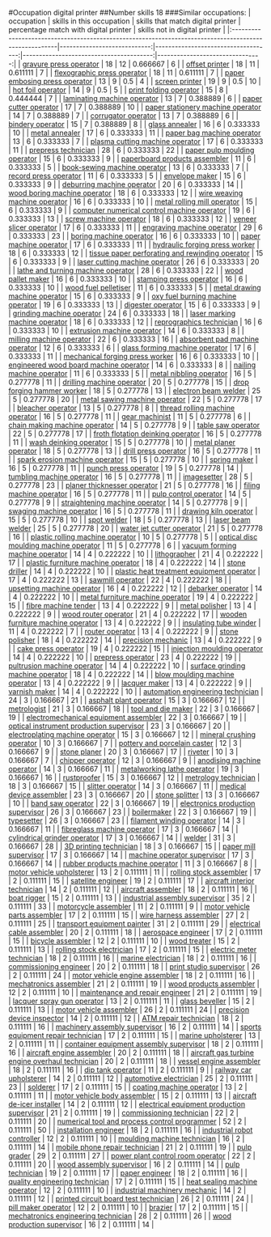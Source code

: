 #Occupation digital printer
##Number skills 18
###Similar occupations:
| occupation                                                                                            |   skills in this occupation |   skills that match digital printer |   percentage match with digital printer |   skills not in digital printer |
|:------------------------------------------------------------------------------------------------------|----------------------------:|------------------------------------:|----------------------------------------:|--------------------------------:|
| [gravure press operator](gravure_press_operator.md)                                                   |                          18 |                                  12 |                                0.666667 |                               6 |
| [offset printer](offset_printer.md)                                                                   |                          18 |                                  11 |                                0.611111 |                               7 |
| [flexographic press operator](flexographic_press_operator.md)                                         |                          18 |                                  11 |                                0.611111 |                               7 |
| [paper embosing press operator](paper_embosing_press_operator.md)                                     |                          13 |                                   9 |                                0.5      |                               4 |
| [screen printer](screen_printer.md)                                                                   |                          19 |                                   9 |                                0.5      |                              10 |
| [hot foil operator](hot_foil_operator.md)                                                             |                          14 |                                   9 |                                0.5      |                               5 |
| [print folding operator](print_folding_operator.md)                                                   |                          15 |                                   8 |                                0.444444 |                               7 |
| [laminating machine operator](laminating_machine_operator.md)                                         |                          13 |                                   7 |                                0.388889 |                               6 |
| [paper cutter operator](paper_cutter_operator.md)                                                     |                          17 |                                   7 |                                0.388889 |                              10 |
| [paper stationery machine operator](paper_stationery_machine_operator.md)                             |                          14 |                                   7 |                                0.388889 |                               7 |
| [corrugator operator](corrugator_operator.md)                                                         |                          13 |                                   7 |                                0.388889 |                               6 |
| [bindery operator](bindery_operator.md)                                                               |                          15 |                                   7 |                                0.388889 |                               8 |
| [glass annealer](glass_annealer.md)                                                                   |                          16 |                                   6 |                                0.333333 |                              10 |
| [metal annealer](metal_annealer.md)                                                                   |                          17 |                                   6 |                                0.333333 |                              11 |
| [paper bag machine operator](paper_bag_machine_operator.md)                                           |                          13 |                                   6 |                                0.333333 |                               7 |
| [plasma cutting machine operator](plasma_cutting_machine_operator.md)                                 |                          17 |                                   6 |                                0.333333 |                              11 |
| [prepress technician](prepress_technician.md)                                                         |                          28 |                                   6 |                                0.333333 |                              22 |
| [paper pulp moulding operator](paper_pulp_moulding_operator.md)                                       |                          15 |                                   6 |                                0.333333 |                               9 |
| [paperboard products assembler](paperboard_products_assembler.md)                                     |                          11 |                                   6 |                                0.333333 |                               5 |
| [book-sewing machine operator](book-sewing_machine_operator.md)                                       |                          13 |                                   6 |                                0.333333 |                               7 |
| [record press operator](record_press_operator.md)                                                     |                          11 |                                   6 |                                0.333333 |                               5 |
| [envelope maker](envelope_maker.md)                                                                   |                          15 |                                   6 |                                0.333333 |                               9 |
| [deburring machine operator](deburring_machine_operator.md)                                           |                          20 |                                   6 |                                0.333333 |                              14 |
| [wood boring machine operator](wood_boring_machine_operator.md)                                       |                          18 |                                   6 |                                0.333333 |                              12 |
| [wire weaving machine operator](wire_weaving_machine_operator.md)                                     |                          16 |                                   6 |                                0.333333 |                              10 |
| [metal rolling mill operator](metal_rolling_mill_operator.md)                                         |                          15 |                                   6 |                                0.333333 |                               9 |
| [computer numerical control machine operator](computer_numerical_control_machine_operator.md)         |                          19 |                                   6 |                                0.333333 |                              13 |
| [screw machine operator](screw_machine_operator.md)                                                   |                          18 |                                   6 |                                0.333333 |                              12 |
| [veneer slicer operator](veneer_slicer_operator.md)                                                   |                          17 |                                   6 |                                0.333333 |                              11 |
| [engraving machine operator](engraving_machine_operator.md)                                           |                          29 |                                   6 |                                0.333333 |                              23 |
| [boring machine operator](boring_machine_operator.md)                                                 |                          16 |                                   6 |                                0.333333 |                              10 |
| [paper machine operator](paper_machine_operator.md)                                                   |                          17 |                                   6 |                                0.333333 |                              11 |
| [hydraulic forging press worker](hydraulic_forging_press_worker.md)                                   |                          18 |                                   6 |                                0.333333 |                              12 |
| [tissue paper perforating and rewinding operator](tissue_paper_perforating_and_rewinding_operator.md) |                          15 |                                   6 |                                0.333333 |                               9 |
| [laser cutting machine operator](laser_cutting_machine_operator.md)                                   |                          26 |                                   6 |                                0.333333 |                              20 |
| [lathe and turning machine operator](lathe_and_turning_machine_operator.md)                           |                          28 |                                   6 |                                0.333333 |                              22 |
| [wood pallet maker](wood_pallet_maker.md)                                                             |                          16 |                                   6 |                                0.333333 |                              10 |
| [stamping press operator](stamping_press_operator.md)                                                 |                          16 |                                   6 |                                0.333333 |                              10 |
| [wood fuel pelletiser](wood_fuel_pelletiser.md)                                                       |                          11 |                                   6 |                                0.333333 |                               5 |
| [metal drawing machine operator](metal_drawing_machine_operator.md)                                   |                          15 |                                   6 |                                0.333333 |                               9 |
| [oxy fuel burning machine operator](oxy_fuel_burning_machine_operator.md)                             |                          19 |                                   6 |                                0.333333 |                              13 |
| [digester operator](digester_operator.md)                                                             |                          15 |                                   6 |                                0.333333 |                               9 |
| [grinding machine operator](grinding_machine_operator.md)                                             |                          24 |                                   6 |                                0.333333 |                              18 |
| [laser marking machine operator](laser_marking_machine_operator.md)                                   |                          18 |                                   6 |                                0.333333 |                              12 |
| [reprographics technician](reprographics_technician.md)                                               |                          16 |                                   6 |                                0.333333 |                              10 |
| [extrusion machine operator](extrusion_machine_operator.md)                                           |                          14 |                                   6 |                                0.333333 |                               8 |
| [milling machine operator](milling_machine_operator.md)                                               |                          22 |                                   6 |                                0.333333 |                              16 |
| [absorbent pad machine operator](absorbent_pad_machine_operator.md)                                   |                          12 |                                   6 |                                0.333333 |                               6 |
| [glass forming machine operator](glass_forming_machine_operator.md)                                   |                          17 |                                   6 |                                0.333333 |                              11 |
| [mechanical forging press worker](mechanical_forging_press_worker.md)                                 |                          16 |                                   6 |                                0.333333 |                              10 |
| [engineered wood board machine operator](engineered_wood_board_machine_operator.md)                   |                          14 |                                   6 |                                0.333333 |                               8 |
| [nailing machine operator](nailing_machine_operator.md)                                               |                          11 |                                   6 |                                0.333333 |                               5 |
| [metal nibbling operator](metal_nibbling_operator.md)                                                 |                          16 |                                   5 |                                0.277778 |                              11 |
| [drilling machine operator](drilling_machine_operator.md)                                             |                          20 |                                   5 |                                0.277778 |                              15 |
| [drop forging hammer worker](drop_forging_hammer_worker.md)                                           |                          18 |                                   5 |                                0.277778 |                              13 |
| [electron beam welder](electron_beam_welder.md)                                                       |                          25 |                                   5 |                                0.277778 |                              20 |
| [metal sawing machine operator](metal_sawing_machine_operator.md)                                     |                          22 |                                   5 |                                0.277778 |                              17 |
| [bleacher operator](bleacher_operator.md)                                                             |                          13 |                                   5 |                                0.277778 |                               8 |
| [thread rolling machine operator](thread_rolling_machine_operator.md)                                 |                          16 |                                   5 |                                0.277778 |                              11 |
| [gear machinist](gear_machinist.md)                                                                   |                          11 |                                   5 |                                0.277778 |                               6 |
| [chain making machine operator](chain_making_machine_operator.md)                                     |                          14 |                                   5 |                                0.277778 |                               9 |
| [table saw operator](table_saw_operator.md)                                                           |                          22 |                                   5 |                                0.277778 |                              17 |
| [froth flotation deinking operator](froth_flotation_deinking_operator.md)                             |                          16 |                                   5 |                                0.277778 |                              11 |
| [wash deinking operator](wash_deinking_operator.md)                                                   |                          15 |                                   5 |                                0.277778 |                              10 |
| [metal planer operator](metal_planer_operator.md)                                                     |                          18 |                                   5 |                                0.277778 |                              13 |
| [drill press operator](drill_press_operator.md)                                                       |                          16 |                                   5 |                                0.277778 |                              11 |
| [spark erosion machine operator](spark_erosion_machine_operator.md)                                   |                          15 |                                   5 |                                0.277778 |                              10 |
| [spring maker](spring_maker.md)                                                                       |                          16 |                                   5 |                                0.277778 |                              11 |
| [punch press operator](punch_press_operator.md)                                                       |                          19 |                                   5 |                                0.277778 |                              14 |
| [tumbling machine operator](tumbling_machine_operator.md)                                             |                          16 |                                   5 |                                0.277778 |                              11 |
| [imagesetter](imagesetter.md)                                                                         |                          28 |                                   5 |                                0.277778 |                              23 |
| [planer thicknesser operator](planer_thicknesser_operator.md)                                         |                          21 |                                   5 |                                0.277778 |                              16 |
| [filing machine operator](filing_machine_operator.md)                                                 |                          16 |                                   5 |                                0.277778 |                              11 |
| [pulp control operator](pulp_control_operator.md)                                                     |                          14 |                                   5 |                                0.277778 |                               9 |
| [straightening machine operator](straightening_machine_operator.md)                                   |                          14 |                                   5 |                                0.277778 |                               9 |
| [swaging machine operator](swaging_machine_operator.md)                                               |                          16 |                                   5 |                                0.277778 |                              11 |
| [drawing kiln operator](drawing_kiln_operator.md)                                                     |                          15 |                                   5 |                                0.277778 |                              10 |
| [spot welder](spot_welder.md)                                                                         |                          18 |                                   5 |                                0.277778 |                              13 |
| [laser beam welder](laser_beam_welder.md)                                                             |                          25 |                                   5 |                                0.277778 |                              20 |
| [water jet cutter operator](water_jet_cutter_operator.md)                                             |                          21 |                                   5 |                                0.277778 |                              16 |
| [plastic rolling machine operator](plastic_rolling_machine_operator.md)                               |                          10 |                                   5 |                                0.277778 |                               5 |
| [optical disc moulding machine operator](optical_disc_moulding_machine_operator.md)                   |                          11 |                                   5 |                                0.277778 |                               6 |
| [vacuum forming machine operator](vacuum_forming_machine_operator.md)                                 |                          14 |                                   4 |                                0.222222 |                              10 |
| [lithographer](lithographer.md)                                                                       |                          21 |                                   4 |                                0.222222 |                              17 |
| [plastic furniture machine operator](plastic_furniture_machine_operator.md)                           |                          18 |                                   4 |                                0.222222 |                              14 |
| [stone driller](stone_driller.md)                                                                     |                          14 |                                   4 |                                0.222222 |                              10 |
| [plastic heat treatment equipment operator](plastic_heat_treatment_equipment_operator.md)             |                          17 |                                   4 |                                0.222222 |                              13 |
| [sawmill operator](sawmill_operator.md)                                                               |                          22 |                                   4 |                                0.222222 |                              18 |
| [upsetting machine operator](upsetting_machine_operator.md)                                           |                          16 |                                   4 |                                0.222222 |                              12 |
| [debarker operator](debarker_operator.md)                                                             |                          14 |                                   4 |                                0.222222 |                              10 |
| [metal furniture machine operator](metal_furniture_machine_operator.md)                               |                          19 |                                   4 |                                0.222222 |                              15 |
| [fibre machine tender](fibre_machine_tender.md)                                                       |                          13 |                                   4 |                                0.222222 |                               9 |
| [metal polisher](metal_polisher.md)                                                                   |                          13 |                                   4 |                                0.222222 |                               9 |
| [wood router operator](wood_router_operator.md)                                                       |                          21 |                                   4 |                                0.222222 |                              17 |
| [wooden furniture machine operator](wooden_furniture_machine_operator.md)                             |                          13 |                                   4 |                                0.222222 |                               9 |
| [insulating tube winder](insulating_tube_winder.md)                                                   |                          11 |                                   4 |                                0.222222 |                               7 |
| [router operator](router_operator.md)                                                                 |                          13 |                                   4 |                                0.222222 |                               9 |
| [stone polisher](stone_polisher.md)                                                                   |                          18 |                                   4 |                                0.222222 |                              14 |
| [precision mechanic](precision_mechanic.md)                                                           |                          13 |                                   4 |                                0.222222 |                               9 |
| [cake press operator](cake_press_operator.md)                                                         |                          19 |                                   4 |                                0.222222 |                              15 |
| [injection moulding operator](injection_moulding_operator.md)                                         |                          14 |                                   4 |                                0.222222 |                              10 |
| [prepress operator](prepress_operator.md)                                                             |                          23 |                                   4 |                                0.222222 |                              19 |
| [pultrusion machine operator](pultrusion_machine_operator.md)                                         |                          14 |                                   4 |                                0.222222 |                              10 |
| [surface grinding machine operator](surface_grinding_machine_operator.md)                             |                          18 |                                   4 |                                0.222222 |                              14 |
| [blow moulding machine operator](blow_moulding_machine_operator.md)                                   |                          13 |                                   4 |                                0.222222 |                               9 |
| [lacquer maker](lacquer_maker.md)                                                                     |                          13 |                                   4 |                                0.222222 |                               9 |
| [varnish maker](varnish_maker.md)                                                                     |                          14 |                                   4 |                                0.222222 |                              10 |
| [automation engineering technician](automation_engineering_technician.md)                             |                          24 |                                   3 |                                0.166667 |                              21 |
| [asphalt plant operator](asphalt_plant_operator.md)                                                   |                          15 |                                   3 |                                0.166667 |                              12 |
| [metrologist](metrologist.md)                                                                         |                          21 |                                   3 |                                0.166667 |                              18 |
| [tool and die maker](tool_and_die_maker.md)                                                           |                          22 |                                   3 |                                0.166667 |                              19 |
| [electromechanical equipment assembler](electromechanical_equipment_assembler.md)                     |                          22 |                                   3 |                                0.166667 |                              19 |
| [optical instrument production supervisor](optical_instrument_production_supervisor.md)               |                          23 |                                   3 |                                0.166667 |                              20 |
| [electroplating machine operator](electroplating_machine_operator.md)                                 |                          15 |                                   3 |                                0.166667 |                              12 |
| [mineral crushing operator](mineral_crushing_operator.md)                                             |                          10 |                                   3 |                                0.166667 |                               7 |
| [pottery and porcelain caster](pottery_and_porcelain_caster.md)                                       |                          12 |                                   3 |                                0.166667 |                               9 |
| [stone planer](stone_planer.md)                                                                       |                          20 |                                   3 |                                0.166667 |                              17 |
| [riveter](riveter.md)                                                                                 |                          10 |                                   3 |                                0.166667 |                               7 |
| [chipper operator](chipper_operator.md)                                                               |                          12 |                                   3 |                                0.166667 |                               9 |
| [anodising machine operator](anodising_machine_operator.md)                                           |                          14 |                                   3 |                                0.166667 |                              11 |
| [metalworking lathe operator](metalworking_lathe_operator.md)                                         |                          19 |                                   3 |                                0.166667 |                              16 |
| [rustproofer](rustproofer.md)                                                                         |                          15 |                                   3 |                                0.166667 |                              12 |
| [metrology technician](metrology_technician.md)                                                       |                          18 |                                   3 |                                0.166667 |                              15 |
| [slitter operator](slitter_operator.md)                                                               |                          14 |                                   3 |                                0.166667 |                              11 |
| [medical device assembler](medical_device_assembler.md)                                               |                          23 |                                   3 |                                0.166667 |                              20 |
| [stone splitter](stone_splitter.md)                                                                   |                          13 |                                   3 |                                0.166667 |                              10 |
| [band saw operator](band_saw_operator.md)                                                             |                          22 |                                   3 |                                0.166667 |                              19 |
| [electronics production supervisor](electronics_production_supervisor.md)                             |                          26 |                                   3 |                                0.166667 |                              23 |
| [boilermaker](boilermaker.md)                                                                         |                          22 |                                   3 |                                0.166667 |                              19 |
| [typesetter](typesetter.md)                                                                           |                          26 |                                   3 |                                0.166667 |                              23 |
| [filament winding operator](filament_winding_operator.md)                                             |                          14 |                                   3 |                                0.166667 |                              11 |
| [fibreglass machine operator](fibreglass_machine_operator.md)                                         |                          17 |                                   3 |                                0.166667 |                              14 |
| [cylindrical grinder operator](cylindrical_grinder_operator.md)                                       |                          17 |                                   3 |                                0.166667 |                              14 |
| [welder](welder.md)                                                                                   |                          31 |                                   3 |                                0.166667 |                              28 |
| [3D printing technician](3D_printing_technician.md)                                                   |                          18 |                                   3 |                                0.166667 |                              15 |
| [paper mill supervisor](paper_mill_supervisor.md)                                                     |                          17 |                                   3 |                                0.166667 |                              14 |
| [machine operator supervisor](machine_operator_supervisor.md)                                         |                          17 |                                   3 |                                0.166667 |                              14 |
| [rubber products machine operator](rubber_products_machine_operator.md)                               |                          11 |                                   3 |                                0.166667 |                               8 |
| [motor vehicle upholsterer](motor_vehicle_upholsterer.md)                                             |                          13 |                                   2 |                                0.111111 |                              11 |
| [rolling stock assembler](rolling_stock_assembler.md)                                                 |                          17 |                                   2 |                                0.111111 |                              15 |
| [satellite engineer](satellite_engineer.md)                                                           |                          19 |                                   2 |                                0.111111 |                              17 |
| [aircraft interior technician](aircraft_interior_technician.md)                                       |                          14 |                                   2 |                                0.111111 |                              12 |
| [aircraft assembler](aircraft_assembler.md)                                                           |                          18 |                                   2 |                                0.111111 |                              16 |
| [boat rigger](boat_rigger.md)                                                                         |                          15 |                                   2 |                                0.111111 |                              13 |
| [industrial assembly supervisor](industrial_assembly_supervisor.md)                                   |                          35 |                                   2 |                                0.111111 |                              33 |
| [motorcycle assembler](motorcycle_assembler.md)                                                       |                          11 |                                   2 |                                0.111111 |                               9 |
| [motor vehicle parts assembler](motor_vehicle_parts_assembler.md)                                     |                          17 |                                   2 |                                0.111111 |                              15 |
| [wire harness assembler](wire_harness_assembler.md)                                                   |                          27 |                                   2 |                                0.111111 |                              25 |
| [transport equipment painter](transport_equipment_painter.md)                                         |                          31 |                                   2 |                                0.111111 |                              29 |
| [electrical cable assembler](electrical_cable_assembler.md)                                           |                          20 |                                   2 |                                0.111111 |                              18 |
| [aerospace engineer](aerospace_engineer.md)                                                           |                          17 |                                   2 |                                0.111111 |                              15 |
| [bicycle assembler](bicycle_assembler.md)                                                             |                          12 |                                   2 |                                0.111111 |                              10 |
| [wood treater](wood_treater.md)                                                                       |                          15 |                                   2 |                                0.111111 |                              13 |
| [rolling stock electrician](rolling_stock_electrician.md)                                             |                          17 |                                   2 |                                0.111111 |                              15 |
| [electric meter technician](electric_meter_technician.md)                                             |                          18 |                                   2 |                                0.111111 |                              16 |
| [marine electrician](marine_electrician.md)                                                           |                          18 |                                   2 |                                0.111111 |                              16 |
| [commissioning engineer](commissioning_engineer.md)                                                   |                          20 |                                   2 |                                0.111111 |                              18 |
| [print studio supervisor](print_studio_supervisor.md)                                                 |                          26 |                                   2 |                                0.111111 |                              24 |
| [motor vehicle engine assembler](motor_vehicle_engine_assembler.md)                                   |                          18 |                                   2 |                                0.111111 |                              16 |
| [mechatronics assembler](mechatronics_assembler.md)                                                   |                          21 |                                   2 |                                0.111111 |                              19 |
| [wood products assembler](wood_products_assembler.md)                                                 |                          12 |                                   2 |                                0.111111 |                              10 |
| [maintenance and repair engineer](maintenance_and_repair_engineer.md)                                 |                          21 |                                   2 |                                0.111111 |                              19 |
| [lacquer spray gun operator](lacquer_spray_gun_operator.md)                                           |                          13 |                                   2 |                                0.111111 |                              11 |
| [glass beveller](glass_beveller.md)                                                                   |                          15 |                                   2 |                                0.111111 |                              13 |
| [motor vehicle assembler](motor_vehicle_assembler.md)                                                 |                          26 |                                   2 |                                0.111111 |                              24 |
| [precision device inspector](precision_device_inspector.md)                                           |                          14 |                                   2 |                                0.111111 |                              12 |
| [ATM repair technician](ATM_repair_technician.md)                                                     |                          18 |                                   2 |                                0.111111 |                              16 |
| [machinery assembly supervisor](machinery_assembly_supervisor.md)                                     |                          16 |                                   2 |                                0.111111 |                              14 |
| [sports equipment repair technician](sports_equipment_repair_technician.md)                           |                          17 |                                   2 |                                0.111111 |                              15 |
| [marine upholsterer](marine_upholsterer.md)                                                           |                          13 |                                   2 |                                0.111111 |                              11 |
| [container equipment assembly supervisor](container_equipment_assembly_supervisor.md)                 |                          18 |                                   2 |                                0.111111 |                              16 |
| [aircraft engine assembler](aircraft_engine_assembler.md)                                             |                          20 |                                   2 |                                0.111111 |                              18 |
| [aircraft gas turbine engine overhaul technician](aircraft_gas_turbine_engine_overhaul_technician.md) |                          20 |                                   2 |                                0.111111 |                              18 |
| [vessel engine assembler](vessel_engine_assembler.md)                                                 |                          18 |                                   2 |                                0.111111 |                              16 |
| [dip tank operator](dip_tank_operator.md)                                                             |                          11 |                                   2 |                                0.111111 |                               9 |
| [railway car upholsterer](railway_car_upholsterer.md)                                                 |                          14 |                                   2 |                                0.111111 |                              12 |
| [automotive electrician](automotive_electrician.md)                                                   |                          25 |                                   2 |                                0.111111 |                              23 |
| [solderer](solderer.md)                                                                               |                          17 |                                   2 |                                0.111111 |                              15 |
| [coating machine operator](coating_machine_operator.md)                                               |                          13 |                                   2 |                                0.111111 |                              11 |
| [motor vehicle body assembler](motor_vehicle_body_assembler.md)                                       |                          15 |                                   2 |                                0.111111 |                              13 |
| [aircraft de-icer installer](aircraft_de-icer_installer.md)                                           |                          14 |                                   2 |                                0.111111 |                              12 |
| [electrical equipment production supervisor](electrical_equipment_production_supervisor.md)           |                          21 |                                   2 |                                0.111111 |                              19 |
| [commissioning technician](commissioning_technician.md)                                               |                          22 |                                   2 |                                0.111111 |                              20 |
| [numerical tool and process control programmer](numerical_tool_and_process_control_programmer.md)     |                          52 |                                   2 |                                0.111111 |                              50 |
| [installation engineer](installation_engineer.md)                                                     |                          18 |                                   2 |                                0.111111 |                              16 |
| [industrial robot controller](industrial_robot_controller.md)                                         |                          12 |                                   2 |                                0.111111 |                              10 |
| [moulding machine technician](moulding_machine_technician.md)                                         |                          16 |                                   2 |                                0.111111 |                              14 |
| [mobile phone repair technician](mobile_phone_repair_technician.md)                                   |                          21 |                                   2 |                                0.111111 |                              19 |
| [pulp grader](pulp_grader.md)                                                                         |                          29 |                                   2 |                                0.111111 |                              27 |
| [power plant control room operator](power_plant_control_room_operator.md)                             |                          22 |                                   2 |                                0.111111 |                              20 |
| [wood assembly supervisor](wood_assembly_supervisor.md)                                               |                          16 |                                   2 |                                0.111111 |                              14 |
| [pulp technician](pulp_technician.md)                                                                 |                          19 |                                   2 |                                0.111111 |                              17 |
| [paper engineer](paper_engineer.md)                                                                   |                          18 |                                   2 |                                0.111111 |                              16 |
| [quality engineering technician](quality_engineering_technician.md)                                   |                          17 |                                   2 |                                0.111111 |                              15 |
| [heat sealing machine operator](heat_sealing_machine_operator.md)                                     |                          12 |                                   2 |                                0.111111 |                              10 |
| [industrial machinery mechanic](industrial_machinery_mechanic.md)                                     |                          14 |                                   2 |                                0.111111 |                              12 |
| [printed circuit board test technician](printed_circuit_board_test_technician.md)                     |                          26 |                                   2 |                                0.111111 |                              24 |
| [pill maker operator](pill_maker_operator.md)                                                         |                          12 |                                   2 |                                0.111111 |                              10 |
| [brazier](brazier.md)                                                                                 |                          17 |                                   2 |                                0.111111 |                              15 |
| [mechatronics engineering technician](mechatronics_engineering_technician.md)                         |                          28 |                                   2 |                                0.111111 |                              26 |
| [wood production supervisor](wood_production_supervisor.md)                                           |                          16 |                                   2 |                                0.111111 |                              14 |
